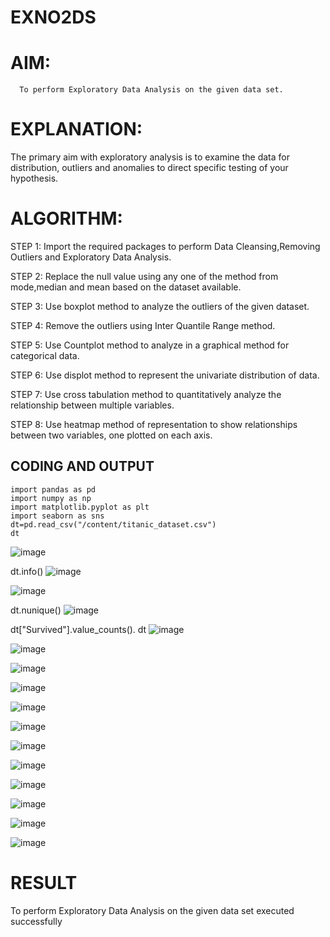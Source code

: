 # EXNO2DS
# AIM:
      To perform Exploratory Data Analysis on the given data set.
      
# EXPLANATION:
  The primary aim with exploratory analysis is to examine the data for distribution, outliers and anomalies to direct specific testing of your hypothesis.
  
# ALGORITHM:
STEP 1: Import the required packages to perform Data Cleansing,Removing Outliers and Exploratory Data Analysis.

STEP 2: Replace the null value using any one of the method from mode,median and mean based on the dataset available.

STEP 3: Use boxplot method to analyze the outliers of the given dataset.

STEP 4: Remove the outliers using Inter Quantile Range method.

STEP 5: Use Countplot method to analyze in a graphical method for categorical data.

STEP 6: Use displot method to represent the univariate distribution of data.

STEP 7: Use cross tabulation method to quantitatively analyze the relationship between multiple variables.

STEP 8: Use heatmap method of representation to show relationships between two variables, one plotted on each axis.

## CODING AND OUTPUT
```
import pandas as pd
import numpy as np
import matplotlib.pyplot as plt
import seaborn as sns
dt=pd.read_csv("/content/titanic_dataset.csv")
dt
```
![image](https://github.com/vinodhini-17/EXNO2DS/assets/145742741/ee434eec-8cac-433f-a51c-9b45bdff528b)

dt.info()
![image](https://github.com/vinodhini-17/EXNO2DS/assets/145742741/eb2b57ad-abf9-496b-9612-fdf0221262df)

![image](https://github.com/vinodhini-17/EXNO2DS/assets/145742741/624af37b-c7a6-41c7-b2e6-42485fb2699e)

dt.nunique()
![image](https://github.com/vinodhini-17/EXNO2DS/assets/145742741/70cfcf57-780a-4980-9dee-a3495ded7b8d)

dt["Survived"].value_counts().
dt
![image](https://github.com/vinodhini-17/EXNO2DS/assets/145742741/8c944151-eac5-4b3e-a219-b712630ec57e)


![image](https://github.com/vinodhini-17/EXNO2DS/assets/145742741/45fc4d76-b744-4250-b136-f36a67e68c64)

![image](https://github.com/vinodhini-17/EXNO2DS/assets/145742741/9ce34a94-0cc2-4657-9631-118033a151c4)

![image](https://github.com/vinodhini-17/EXNO2DS/assets/145742741/9ce84e79-8271-47de-844e-e177794b40c3)

![image](https://github.com/vinodhini-17/EXNO2DS/assets/145742741/27d80b2a-ccbd-4bc4-98d2-df8079ba594b)

![image](https://github.com/vinodhini-17/EXNO2DS/assets/145742741/5d6464da-c732-452e-90a6-342011d02e7e)

![image](https://github.com/vinodhini-17/EXNO2DS/assets/145742741/ef52840c-95d9-40ed-a421-12bab4ea7f23)

![image](https://github.com/vinodhini-17/EXNO2DS/assets/145742741/52c8d65a-69cd-4a80-84c1-5eb91e380dc4)

![image](https://github.com/vinodhini-17/EXNO2DS/assets/145742741/1cefe244-8d22-4c29-892c-4038f47455af)

![image](https://github.com/vinodhini-17/EXNO2DS/assets/145742741/3f07d800-a4e6-4245-87fe-a6fab8d95a79)

![image](https://github.com/vinodhini-17/EXNO2DS/assets/145742741/981fe443-5598-4641-a0e7-6c646615e265)

![image](https://github.com/vinodhini-17/EXNO2DS/assets/145742741/2a2aeee0-c380-4e57-8fe0-262cc051a3c2)

# RESULT

To perform Exploratory Data Analysis on the given data set executed successfully
      
